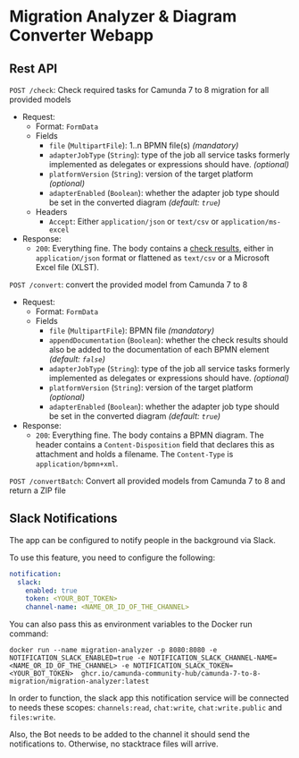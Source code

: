 # Migration Analyzer & Diagram Converter Webapp

## Rest API

`POST /check`: Check required tasks for Camunda 7 to 8 migration for all provided models

- Request:
  - Format: `FormData`
  - Fields
    - `file` (`MultipartFile`): 1..n BPMN file(s) _(mandatory)_
    - `adapterJobType` (`String`): type of the job all service tasks formerly
      implemented as delegates or expressions should have. _(optional)_
    - `platformVersion` (`String`): version of the target platform _(optional)_
    - `adapterEnabled` (`Boolean`): whether the adapter job type should be set in the converted diagram _(default: `true`)_
  - Headers
    - `Accept`: Either `application/json` or `text/csv` or `application/ms-excel`
- Response:
  - `200`: Everything fine. The body contains a
    [check results](../core/src/main/java/org/camunda/community/migration/converter/BpmnDiagramCheckResult.java),
    either in `application/json` format or flattened as `text/csv` or a Microsoft Excel file (XLST).

`POST /convert`: convert the provided model from Camunda 7 to 8

- Request:
  - Format: `FormData`
  - Fields
    - `file` (`MultipartFile`): BPMN file _(mandatory)_
    - `appendDocumentation` (`Boolean`): whether the check results should also
      be added to the documentation of each BPMN element _(default: `false`)_
    - `adapterJobType` (`String`): type of the job all service tasks formerly
      implemented as delegates or expressions should have. _(optional)_
    - `platformVersion` (`String`): version of the target platform _(optional)_
    - `adapterEnabled` (`Boolean`): whether the adapter job type should be set in the converted diagram _(default: `true`)_
- Response:
  - `200`: Everything fine. The body contains a BPMN diagram. The header
    contains a `Content-Disposition` field that declares this as attachment and
    holds a filename. The `Content-Type` is `application/bpmn+xml`.

`POST /convertBatch`: Convert all provided models from Camunda 7 to 8 and return a ZIP file

## Slack Notifications

The app can be configured to notify people in the background via Slack.

To use this feature, you need to configure the following:

```yaml
notification:
  slack:
    enabled: true
    token: <YOUR_BOT_TOKEN>
    channel-name: <NAME_OR_ID_OF_THE_CHANNEL>
```

You can also pass this as environment variables to the Docker run command:

```shell
docker run --name migration-analyzer -p 8080:8080 -e NOTIFICATION_SLACK_ENABLED=true -e NOTIFICATION_SLACK_CHANNEL-NAME=<NAME_OR_ID_OF_THE_CHANNEL> -e NOTIFICATION_SLACK_TOKEN=<YOUR_BOT_TOKEN>  ghcr.io/camunda-community-hub/camunda-7-to-8-migration/migration-analyzer:latest
```

In order to function, the slack app this notification service will be connected
to needs these scopes: `channels:read`, `chat:write`, `chat:write.public` and
`files:write`.

Also, the Bot needs to be added to the channel it should send the notifications
to. Otherwise, no stacktrace files will arrive.
